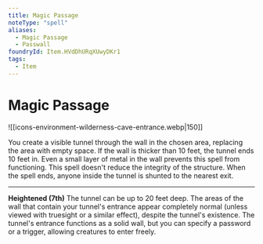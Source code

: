 ```yaml
---
title: Magic Passage
noteType: "spell"
aliases:
  - Magic Passage
  - Passwall
foundryId: Item.HVdDhURqXUwyDKr1
tags:
  - Item
---
```


# Magic Passage
![[icons-environment-wilderness-cave-entrance.webp|150]]

You create a visible tunnel through the wall in the chosen area, replacing the area with empty space. If the wall is thicker than 10 feet, the tunnel ends 10 feet in. Even a small layer of metal in the wall prevents this spell from functioning. This spell doesn't reduce the integrity of the structure. When the spell ends, anyone inside the tunnel is shunted to the nearest exit.

* * *

**Heightened (7th)** The tunnel can be up to 20 feet deep. The areas of the wall that contain your tunnel's entrance appear completely normal (unless viewed with truesight or a similar effect), despite the tunnel's existence. The tunnel's entrance functions as a solid wall, but you can specify a password or a trigger, allowing creatures to enter freely.
